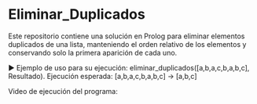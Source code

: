 # Eliminar_Duplicados

Este repositorio contiene una solución en Prolog para eliminar elementos duplicados de una lista, manteniendo el orden relativo de los elementos y conservando solo la primera aparición de cada uno.

▶️ Ejemplo de uso para su ejecución: 
eliminar_duplicados([a,b,a,c,b,a,b,c], Resultado).
Ejecución esperada: [a,b,a,c,b,a,b,c] → [a,b,c]

Video de ejecución del programa: 
